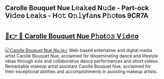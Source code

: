 ## Carolle Bouquet Nue L𝚎a𝚔ed N𝚞𝚍e - Part-ock Vi𝚍𝚎o L𝚎a𝚔s - H𝚘𝚝 O𝚗𝚕yf𝚊ns P𝚑𝚘tos 9CR7A

# <h2><a href="http://kf20nt.oniu.top/?m=Carolle+Bouquet+Nue">🔗👉 🔴 Carolle Bouquet Nue P𝚑ot𝚘𝚜 V𝚒d𝚎o</a></h2>

[![Carolle Bouquet Nue Nu𝚍e𝚜](https://i.imgur.com/0qMVB7G.gif)](http://kf20nt.oniu.top/?m=Carolle+Bouquet+Nue)
Web-based entertainer and digital media artist Carolle Bouquet Nue, acclaimed for disseminating dance and lifestyle ideas through solo and collaborative dance performances and short videos. Remarkable makeup artist assistant Carolle Bouquet Nue, acclaimed for their exceptional abilities and accomplishments in assisting makeup artists.  
